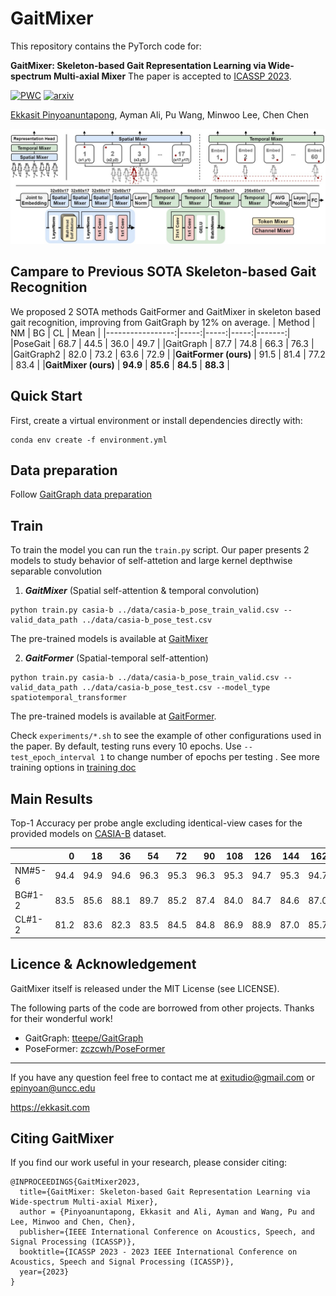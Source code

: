 

# GaitMixer
This repository contains the PyTorch code for:

__GaitMixer: Skeleton-based Gait Representation Learning via Wide-spectrum Multi-axial Mixer__ 
The paper is accepted to [ICASSP 2023](https://2023.ieeeicassp.org/).

[![PWC](https://img.shields.io/endpoint.svg?url=https://paperswithcode.com/badge/gaitmixer-skeleton-based-gait-representation/multiview-gait-recognition-on-casia-b)](https://paperswithcode.com/sota/multiview-gait-recognition-on-casia-b?p=gaitmixer-skeleton-based-gait-representation)
[![arxiv](https://img.shields.io/badge/arXiv:2210.15491-red)](https://arxiv.org/abs/2210.15491) 

[Ekkasit Pinyoanuntapong](https://github.com/exitudio), Ayman Ali, Pu Wang, Minwoo Lee, Chen Chen


<!-- [![DOI:10.1109/ICIP42928.2021.9506717](https://img.shields.io/badge/DOI-10.1109%2FICIP42928.2021.9506717-blue)](https://doi.org/10.1109/ICIP42928.2021.9506717) [![BibTeX](https://img.shields.io/badge/cite-BibTeX-yellow)](#CitingGaitGraph) [![PWC](https://img.shields.io/endpoint.svg?url=https://paperswithcode.com/badge/gaitgraph-graph-convolutional-network-for/multiview-gait-recognition-on-casia-b)](https://paperswithcode.com/sota/multiview-gait-recognition-on-casia-b?p=gaitgraph-graph-convolutional-network-for) -->



![Pipeline](assets/GaitMixer-diagram.jpg)
## Campare to Previous SOTA Skeleton-based Gait Recognition
We proposed 2 SOTA methods GaitFormer and GaitMixer in skeleton based gait recognition, improving from GaitGraph by 12% on average.
|      Method      |  NM  |  BG  |  CL  |  Mean  |
|-----------------:|-----:|-----:|-----:|-------:|
|PoseGait          | 68.7 | 44.5 | 36.0 |  49.7  |
|GaitGraph         | 87.7 | 74.8 | 66.3 |  76.3  |
|GaitGraph2        | 82.0 | 73.2 | 63.6 |  72.9  |
|<b>GaitFormer (ours)</b> | 91.5 | 81.4 | 77.2 |  83.4  |
|<b>GaitMixer (ours)</b> | <b>94.9</b> | <b>85.6</b> | <b>84.5</b> |  <b>88.3</b>  |

## Quick Start

First, create a virtual environment or install dependencies directly with:
```shell
conda env create -f environment.yml
```

## Data preparation
Follow [GaitGraph data preparation](https://github.com/tteepe/GaitGraph#data-preparation)

## Train
To train the model you can run the `train.py` script. Our paper presents 2 models to study behavior of self-attetion and large kernel depthwise separable convolution
1. ***GaitMixer*** (Spatial self-attention & temporal convolution)
```shell
python train.py casia-b ../data/casia-b_pose_train_valid.csv --valid_data_path ../data/casia-b_pose_test.csv
```
The pre-trained models is available at [GaitMixer](https://github.com/exitudio/GaitMixer/releases/download/pretrain/GaitMixer.pt)

2. ***GaitFormer*** (Spatial-temporal self-attention)
```shell
python train.py casia-b ../data/casia-b_pose_train_valid.csv --valid_data_path ../data/casia-b_pose_test.csv --model_type spatiotemporal_transformer
```
The pre-trained models is available at [GaitFormer](https://github.com/exitudio/GaitMixer/releases/download/pretrain/GaitFormer.pt).

Check `experiments/*.sh` to see the example of other configurations used in the paper. 
By default, testing runs every 10 epochs. Use ```--test_epoch_interval 1``` to change number of epochs per testing .
See more training options in [training doc](./docs/train.md)



## Main Results
Top-1 Accuracy per probe angle excluding identical-view cases for the provided models on 
[CASIA-B](http://www.cbsr.ia.ac.cn/english/Gait%20Databases.asp) dataset.

|        |    0 |   18 |   36 |   54 |   72 |   90 |   108 |   126 |   144 |   162 |   180 |   mean |
|:-------|-----:|-----:|-----:|-----:|-----:|-----:|------:|------:|------:|------:|------:|-------:|
| NM#5-6 | 94.4 | 94.9 | 94.6 | 96.3 | 95.3 | 96.3 | 95.3  | 94.7  |  95.3 |  94.7 |  92.2 |   94.9 |
| BG#1-2 | 83.5 | 85.6 | 88.1 | 89.7 | 85.2 | 87.4 | 84.0  | 84.7  |  84.6 |  87.0 |  81.4 |   85.6 |
| CL#1-2 | 81.2 | 83.6 | 82.3 | 83.5 | 84.5 | 84.8 | 86.9  | 88.9  |  87.0 |  85.7 |  81.6 |   84.5 |


## Licence & Acknowledgement
GaitMixer itself is released under the MIT License (see LICENSE).

The following parts of the code are borrowed from other projects. Thanks for their wonderful work!
- GaitGraph: [tteepe/GaitGraph](https://github.com/tteepe/GaitGraph)
- PoseFormer: [zczcwh/PoseFormer](https://github.com/zczcwh/PoseFormer)

---
If you have any question feel free to contact me at exitudio@gmail.com or epinyoan@uncc.edu

https://ekkasit.com

## <a name="CitingGaitMixer"></a>Citing GaitMixer
If you find our work useful in your research, please consider citing:

```
@INPROCEEDINGS{GaitMixer2023,
  title={GaitMixer: Skeleton-based Gait Representation Learning via Wide-spectrum Multi-axial Mixer},
  author = {Pinyoanuntapong, Ekkasit and Ali, Ayman and Wang, Pu and Lee, Minwoo and Chen, Chen},
  publisher={IEEE International Conference on Acoustics, Speech, and Signal Processing (ICASSP)},
  booktitle={ICASSP 2023 - 2023 IEEE International Conference on Acoustics, Speech and Signal Processing (ICASSP)}, 
  year={2023}
}
```

